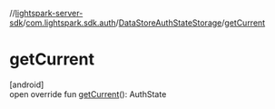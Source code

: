 //[lightspark-server-sdk](../../../index.md)/[com.lightspark.sdk.auth](../index.md)/[DataStoreAuthStateStorage](index.md)/[getCurrent](get-current.md)

# getCurrent

[android]\
open override fun [getCurrent](get-current.md)(): AuthState
